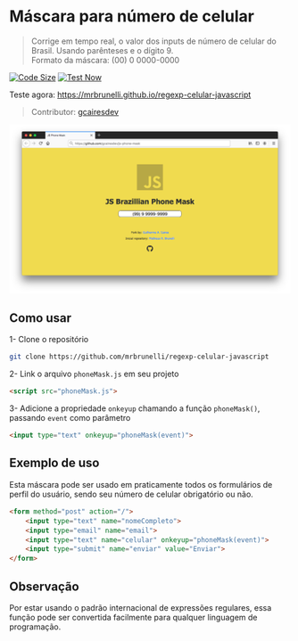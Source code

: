 # Máscara para número de celular

> Corrige em tempo real, o valor dos inputs de número de celular do Brasil. Usando parênteses e o dígito 9.                   
> Formato da máscara: (00) 0 0000-0000

[![Code Size][code-size-image]][code-size-url]
[![Test Now][test-now-image]][test-now-url]

Teste agora: https://mrbrunelli.github.io/regexp-celular-javascript

> Contributor: [gcairesdev](https://github.com/gcairesdev)

![](Screenshot.png)

## Como usar

1- Clone o repositório

```sh
git clone https://github.com/mrbrunelli/regexp-celular-javascript
```

2- Link o arquivo `phoneMask.js` em seu projeto

```html
<script src="phoneMask.js">
```

3- Adicione a propriedade `onkeyup` chamando a função `phoneMask()`, passando `event` como parâmetro
```html
<input type="text" onkeyup="phoneMask(event)"> 
```

## Exemplo de uso

Esta máscara pode ser usado em praticamente todos os formulários de perfil do usuário, sendo seu número de celular obrigatório ou não.

```html
<form method="post" action="/">
    <input type="text" name="nomeCompleto">
    <input type="email" name="email">
    <input type="text" name="celular" onkeyup="phoneMask(event)">
    <input type="submit" name="enviar" value="Enviar">
</form>
```

## Observação

Por estar usando o padrão internacional de expressões regulares, essa função pode ser convertida facilmente para qualquer linguagem de programação.

[code-size-image]: https://img.shields.io/github/languages/code-size/gcairesdev/js-phone-mask
[code-size-url]: https://github.com/mrbrunelli/regexp-celular-javascript/archive/master.zip
[test-now-image]: https://img.shields.io/badge/teste%20now-online-%23F0DB4F
[test-now-url]: https://mrbrunelli.github.io/regexp-celular-javascript/